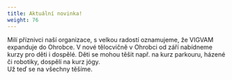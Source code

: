 ```yaml
---
title: Aktuální novinka!
weight: 76
---
```

Milí příznivci naší organizace, s velkou radostí oznamujeme, že VIGVAM expanduje do Ohrobce. V nové tělocvičně v Ohrobci od září nabídneme kurzy pro děti i dospělé. Děti se mohou těšit např. na kurz parkouru, házené či robotiky, dospělí na kurz jógy. \
Už teď se na všechny těšíme.
